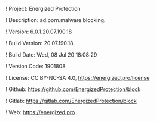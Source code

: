 ! Project: Energized Protection

! Description: ad.porn.malware blocking.

! Version: 6.0.1.20.07.190.18

! Build Version: 20.07.190.18

! Build Date: Wed, 08 Jul 20 18:08:29

! Version Code: 1901808

! License: CC BY-NC-SA 4.0, https://energized.pro/license

! Github: https://github.com/EnergizedProtection/block

! Gitlab: https://gitlab.com/EnergizedProtection/block


! Web: https://energized.pro
